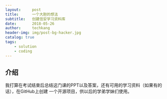 ```yaml
---
layout:     post
title:      一个大胆的想法
subtitle:   创建信安学习资料库
date:       2018-05-26
author:     techkang
header-img: img/post-bg-hacker.jpg
catalog: true
tags:
    - solution
    - coding
---
```


## 介绍

我打算在考试结束后总结这门课的PPT以及答案，还有可用的学习资料（如果有的话），在GitHub上创建
一个开源项目，供以后的学弟学妹们使用。

